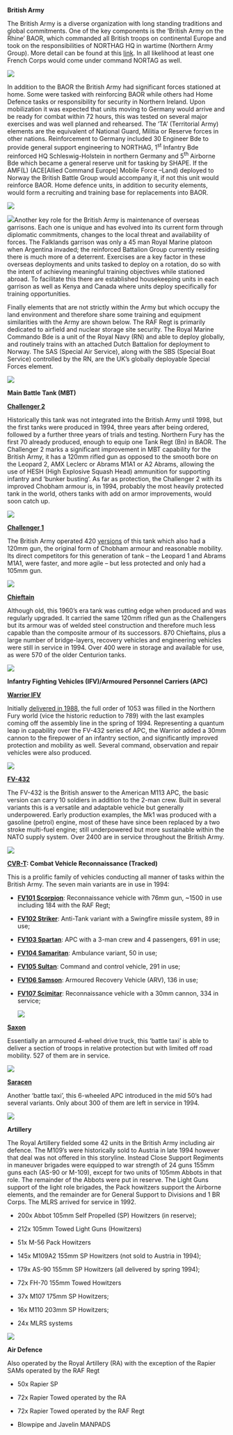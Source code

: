 **British Army**

The British Army is a diverse organization with long standing traditions
and global commitments. One of the key components is the ‘British Army
on the Rhine’ BAOR, which commanded all British troops on continental
Europe and took on the responsibilities of NORTHAG HQ in wartime
(Northern Army Group). More detail can be found at this
[link](https://en.wikipedia.org/wiki/NORTHAG_wartime_structure_in_1989).
In all likelihood at least one French Corps would come under command
NORTAG as well.

![](/assets/images/nato/uk/army/image1.png)

In addition to the BAOR the British Army had significant forces
stationed at home. Some were tasked with reinforcing BAOR while others
had Home Defence tasks or responsibility for security in Northern
Ireland. Upon mobilization it was expected that units moving to Germany
would arrive and be ready for combat within 72 hours, this was tested on
several major exercises and was well planned and rehearsed. The ‘TA’
(Territorial Army) elements are the equivalent of National Guard,
Militia or Reserve forces in other nations. Reinforcement to Germany
included 30 Engineer Bde to provide general support engineering to
NORTHAG, 1<sup>st</sup> Infantry Bde reinforced HQ Schleswig-Holstein in
northern Germany and 5<sup>th</sup> Airborne Bde which became a general
reserve unit for tasking by SHAPE. If the AMF(L) (ACE\[Allied Command
Europe\] Mobile Force –Land) deployed to Norway the British Battle Group
would accompany it, if not this unit would reinforce BAOR. Home defence
units, in addition to security elements, would form a recruiting and
training base for replacements into BAOR.

![](/assets/images/nato/uk/army/image2.png)

![](/assets/images/nato/uk/army/image3.png)Another key role for the
British Army is maintenance of overseas garrisons. Each one is unique
and has evolved into its current form through diplomatic commitments,
changes to the local threat and availability of forces. The Falklands
garrison was only a 45 man Royal Marine platoon when Argentina invaded;
the reinforced Battalion Group currently residing there is much more of
a deterrent. Exercises are a key factor in these overseas deployments
and units tasked to deploy on a rotation, do so with the intent of
achieving meaningful training objectives while stationed abroad. To
facilitate this there are established housekeeping units in each
garrison as well as Kenya and Canada where units deploy specifically for
training opportunities.

Finally elements that are not strictly within the Army but which occupy
the land environment and therefore share some training and equipment
similarities with the Army are shown below. The RAF Regt is primarily
dedicated to airfield and nuclear storage site security. The Royal
Marine Commando Bde is a unit of the Royal Navy (RN) and able to deploy
globally, and routinely trains with an attached Dutch Battalion for
deployment to Norway. The SAS (Special Air Service), along with the SBS
(Special Boat Service) controlled by the RN, are the UK’s globally
deployable Special Forces element.

![](/assets/images/nato/uk/army/image4.png)

**Main Battle Tank (MBT)**

[**Challenger 2**](http://www.military-today.com/tanks/challenger_2.htm)

Historically this tank was not integrated into the British Army until
1998, but the first tanks were produced in 1994, three years after being
ordered, followed by a further three years of trials and testing.
Northern Fury has the first 70 already produced, enough to equip one
Tank Regt (Bn) in BAOR. The Challenger 2 marks a significant improvement
in MBT capability for the British Army, it has a 120mm rifled gun as
opposed to the smooth bore on the Leopard 2, AMX Leclerc or Abrams M1A1
or A2 Abrams, allowing the use of HESH (High Explosive Squash Head)
ammunition for supporting infantry and ‘bunker busting’. As far as
protection, the Challenger 2 with its improved Chobham armour is, in
1994, probably the most heavily protected tank in the world, others
tanks with add on armor improvements, would soon catch up.

![](/assets/images/nato/uk/army/image5.png)

[**Challenger 1**](http://fighting-vehicles.com/challenger-1-tank/)

The British Army operated 420
[versions](http://www.military-today.com/tanks/challenger_1.htm) of this
tank which also had a 120mm gun, the original form of Chobham armour and
reasonable mobility. Its direct competitors for this generation of tank
– the Leopard 1 and Abrams M1A1, were faster, and more agile – but
less protected and only had a 105mm
gun.

![](/assets/images/nato/uk/army/image6.jpeg)

[**Chieftain**](http://www.tanks-encyclopedia.com/coldwar/UK/chieftain.php)

Although old, this 1960’s era tank was cutting edge when produced and
was regularly upgraded. It carried the same 120mm rifled gun as the
Challengers but its armour was of welded steel construction and
therefore much less capable than the composite armour of its successors.
870 Chieftains, plus a large number of bridge-layers, recovery vehicles
and engineering vehicles were still in service in 1994. Over 400 were in
storage and available for use, as were 570 of the older Centurion tanks.

![](/assets/images/nato/uk/army/image7.jpeg)

**Infantry Fighting Vehicles (IFV)/Armoured Personnel Carriers (APC)**

[**Warrior
IFV**](https://www.militaryfactory.com/armor/detail.asp?armor_id=27)

Initially [delivered
in 1988](http://tanknutdave.com/the-british-warrior-mcv/), the full
order of 1053 was filled in the Northern Fury world (vice the historic
reduction to 789) with the last examples coming off the assembly line in
the spring of 1994. Representing a quantum leap in capability over the
FV-432 series of APC, the Warrior added a 30mm cannon to the firepower
of an infantry section, and significantly improved protection and
mobility as well. Several command, observation and repair vehicles were
also produced.

![](/assets/images/nato/uk/army/image8.jpeg)

[**FV-432**](https://en.wikipedia.org/wiki/FV432)

The FV-432 is the British answer to the American M113 APC, the basic
version can carry 10 soldiers in addition to the 2-man crew. Built in
several variants this is a versatile and adaptable vehicle but generally
underpowered. Early production examples, the Mk1 was produced with a
gasoline (petrol) engine, most of these have since been replaced by a
two stroke multi-fuel engine; still underpowered but more sustainable
within the NATO supply system. Over 2400 are in service throughout the
British Army.

![](/assets/images/nato/uk/army/image9.jpg)

**[CVR-T](http://tanknutdave.com/the-british-cvrt-family/): Combat
Vehicle Reconnaissance (Tracked)**

This is a prolific family of vehicles conducting all manner of tasks
within the British Army. The seven main variants are in use in 1994:

  - [**FV101
    Scorpion**](http://www.tanks-encyclopedia.com/coldwar/UK/Alvis_Scorpion.php):
    Reconnaissance vehicle with 76mm gun, \~1500 in use including 184
    with the RAF Regt;

  - [**FV102
    Striker**](http://www.tanks-encyclopedia.com/coldwar/UK/Alvis_Striker.php):
    Anti-Tank variant with a Swingfire missile system, 89 in use;

  - [**FV103 Spartan**](https://en.wikipedia.org/wiki/FV103_Spartan):
    APC with a 3-man crew and 4 passengers, 691 in use;

  - [**FV104
    Samaritan**](https://en.wikipedia.org/wiki/FV104_Samaritan):
    Ambulance variant, 50 in use;

  - [**FV105 Sultan**](https://en.wikipedia.org/wiki/FV105_Sultan):
    Command and control vehicle, 291 in use;

  - [**FV106 Samson**](https://en.wikipedia.org/wiki/FV106_Samson):
    Armoured Recovery Vehicle (ARV), 136 in use;

  - [**FV107
    Scimitar**](http://www.tanks-encyclopedia.com/coldwar/UK/Alvis_Scimitar.php):
    Reconnaissance vehicle with a 30mm cannon, 334 in service;
    
    ![](/assets/images/nato/uk/army/image10.jpg)

[**Saxon**](http://www.military-today.com/apc/saxon.htm)

Essentially an armoured 4-wheel drive truck, this ‘battle taxi’ is able
to deliver a section of troops in relative protection but with limited
off road mobility. 527 of them are in
service.

![](/assets/images/nato/uk/army/image11.jpg)

[**Saracen**](http://tanknutdave.com/the-british-fv-601-saladin-a-fv-603-saracen/)

Another ‘battle taxi’, this 6-wheeled APC introduced in the mid 50’s had
several variants. Only about 300 of them are left in service in 1994.

![](/assets/images/nato/uk/army/image12.jpg)

**Artillery**

The Royal Artillery fielded some 42 units in the British Army including
air defence. The M109’s were historically sold to Austria in late 1994
however that deal was not offered in this storyline. Instead Close
Support Regiments in maneuver brigades were equipped to war strength of
24 guns 155mm guns each (AS-90 or M-109), except for two units of 105mm
Abbots in that role. The remainder of the Abbots were put in reserve.
The Light Guns support of the light role brigades, the Pack howitzers
support the Airborne elements, and the remainder are for General Support
to Divisions and 1 BR Corps. The MLRS arrived for service in 1992.

  - 200x Abbot 105mm Self Propelled (SP) Howitzers (in reserve);

  - 212x 105mm Towed Light Guns (Howitzers)

  - 51x M-56 Pack Howitzers

  - 145x M109A2 155mm SP Howitzers (not sold to Austria in 1994);

  - 179x AS-90 155mm SP Howitzers (all delivered by spring 1994);

  - 72x FH-70 155mm Towed Howitzers

  - 37x M107 175mm SP Howitzers;

  - 16x M110 203mm SP Howitzers;

  - 24x MLRS systems

![](/assets/images/nato/uk/army/image13.jpg)

**Air Defence**

Also operated by the Royal Artillery (RA) with the exception of the
Rapier SAMs operated by the RAF Regt

  - 50x Rapier SP

  - 72x Rapier Towed operated by the RA

  - 72x Rapier Towed operated by the RAF Regt

  - Blowpipe and Javelin MANPADS
